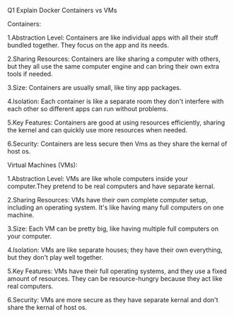 Q1 Explain Docker Containers vs VMs

Containers:

1.Abstraction Level: Containers are like individual apps with all their stuff bundled together. They focus on the app and its needs.

2.Sharing Resources: Containers are like sharing a computer with others, but they all use the same computer engine and can bring their own extra tools if needed.

3.Size: Containers are usually small, like tiny app packages.

4.Isolation: Each container is like a separate room they don't interfere with each other so different apps can run without problems.

5.Key Features: Containers are good at using resources efficiently, sharing the kernel and can quickly use more resources when needed.

6.Security: Containers are less secure then Vms as they share the kernal of host os.

Virtual Machines (VMs):

1.Abstraction Level: VMs are like whole computers inside your computer.They pretend to be real computers and have separate kernal.

2.Sharing Resources: VMs have their own complete computer setup, including an operating system. It's like having many full computers on one machine.

3.Size: Each VM can be pretty big, like having multiple full computers on your computer.

4.Isolation: VMs are like separate houses; they have their own everything, but they don't play well together.

5.Key Features: VMs have their full operating systems, and they use a fixed amount of resources. They can be resource-hungry because they act like real computers.

6.Security: VMs are more secure as they have separate kernal and don't share the kernal of host os.